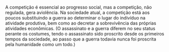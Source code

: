 ﻿A competição é essencial ao progresso social, mas a competição, não regulada, gera aviolência. Na sociedade atual, a competição está aos poucos substituindo a guerra ao determinar o lugar do indivíduo na atividade produtiva, bem como ao decretar a sobrevivência das próprias atividades econômicas. (O assassinato e a guerra diferem no seu status perante os costumes, tendo o assassinato sido proscrito desde os primeiros tempos da sociedade, ao passo que a guerra todavia nunca foi proscrita pela humanidade como um todo.)